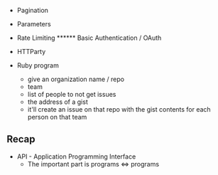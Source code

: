 * Pagination
* Parameters
* Rate Limiting
****** Basic Authentication / OAuth
* HTTParty

* Ruby program
  * give an organization name / repo
  * team
  * list of people to not get issues
  * the address of a gist
  * it'll create an issue on that repo with the gist
    contents for each person on that team

## Recap

* API - Application Programming Interface
  * The important part is programs <=> programs


